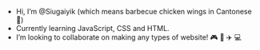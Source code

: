 - Hi, I’m @Siugaiyik (which means barbecue chicken wings in Cantonese🐔)
- Currently learning JavaScript, CSS and HTML.
- I’m looking to collaborate on making any types of website! 🎮 👗 ✈️ 💻


<!---
Siugaiyik/Siugaiyik is a ✨ special ✨ repository because its `README.md` (this file) appears on your GitHub profile.
You can click the Preview link to take a look at your changes.
--->
